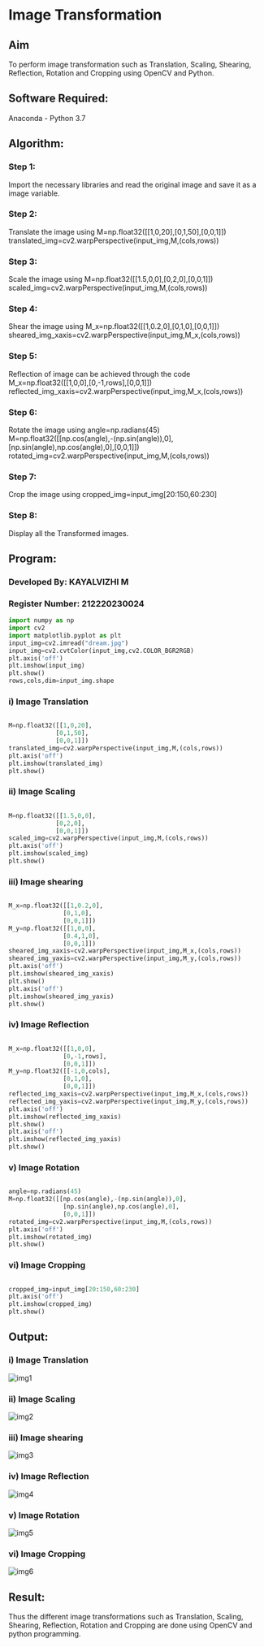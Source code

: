 # Image Transformation
## Aim
To perform image transformation such as Translation, Scaling, Shearing, Reflection, Rotation and Cropping using OpenCV and Python.

## Software Required:
Anaconda - Python 3.7

## Algorithm:
### Step 1:

Import the necessary libraries and read the original image and save it as a image variable.

### Step 2:

Translate the image using M=np.float32([[1,0,20],[0,1,50],[0,0,1]]) translated_img=cv2.warpPerspective(input_img,M,(cols,rows))

### Step 3:

Scale the image using M=np.float32([[1.5,0,0],[0,2,0],[0,0,1]]) scaled_img=cv2.warpPerspective(input_img,M,(cols,rows))

### Step 4:

Shear the image using M_x=np.float32([[1,0.2,0],[0,1,0],[0,0,1]]) sheared_img_xaxis=cv2.warpPerspective(input_img,M_x,(cols,rows))

### Step 5:

Reflection of image can be achieved through the code M_x=np.float32([[1,0,0],[0,-1,rows],[0,0,1]]) reflected_img_xaxis=cv2.warpPerspective(input_img,M_x,(cols,rows))

### Step 6:

Rotate the image using angle=np.radians(45) M=np.float32([[np.cos(angle),-(np.sin(angle)),0],[np.sin(angle),np.cos(angle),0],[0,0,1]]) rotated_img=cv2.warpPerspective(input_img,M,(cols,rows))

### Step 7:

Crop the image using cropped_img=input_img[20:150,60:230]

### Step 8:

Display all the Transformed images.

## Program:
### Developed By: KAYALVIZHI M
### Register Number: 212220230024
```python
import numpy as np
import cv2
import matplotlib.pyplot as plt
input_img=cv2.imread("dream.jpg")
input_img=cv2.cvtColor(input_img,cv2.COLOR_BGR2RGB)
plt.axis('off')
plt.imshow(input_img)
plt.show()
rows,cols,dim=input_img.shape
```
### i) Image Translation
```python

M=np.float32([[1,0,20],
             [0,1,50],
             [0,0,1]])
translated_img=cv2.warpPerspective(input_img,M,(cols,rows))
plt.axis('off')
plt.imshow(translated_img)
plt.show()

```
### ii) Image Scaling
```python

M=np.float32([[1.5,0,0],
             [0,2,0],
             [0,0,1]])
scaled_img=cv2.warpPerspective(input_img,M,(cols,rows))
plt.axis('off')
plt.imshow(scaled_img)
plt.show()

```
### iii) Image shearing
```python

M_x=np.float32([[1,0.2,0],
               [0,1,0],
               [0,0,1]])
M_y=np.float32([[1,0,0],
               [0.4,1,0],
               [0,0,1]])
sheared_img_xaxis=cv2.warpPerspective(input_img,M_x,(cols,rows))
sheared_img_yaxis=cv2.warpPerspective(input_img,M_y,(cols,rows))
plt.axis('off')
plt.imshow(sheared_img_xaxis)
plt.show()
plt.axis('off')
plt.imshow(sheared_img_yaxis)
plt.show()

```
### iv) Image Reflection
```python

M_x=np.float32([[1,0,0],
               [0,-1,rows],
               [0,0,1]])
M_y=np.float32([[-1,0,cols],
               [0,1,0],
               [0,0,1]])
reflected_img_xaxis=cv2.warpPerspective(input_img,M_x,(cols,rows))
reflected_img_yaxis=cv2.warpPerspective(input_img,M_y,(cols,rows))
plt.axis('off')
plt.imshow(reflected_img_xaxis)
plt.show()
plt.axis('off')
plt.imshow(reflected_img_yaxis)
plt.show()

```
### v) Image Rotation
```python

angle=np.radians(45)
M=np.float32([[np.cos(angle),-(np.sin(angle)),0],
               [np.sin(angle),np.cos(angle),0],
               [0,0,1]])
rotated_img=cv2.warpPerspective(input_img,M,(cols,rows))
plt.axis('off')
plt.imshow(rotated_img)
plt.show()

```
### vi) Image Cropping
```python

cropped_img=input_img[20:150,60:230]
plt.axis('off')
plt.imshow(cropped_img)
plt.show()

```
## Output:
### i) Image Translation

![img1](https://user-images.githubusercontent.com/75413726/166099042-397e5c32-59af-445f-aac7-1fa4c69a5d9c.jpg)

### ii) Image Scaling

![img2](https://user-images.githubusercontent.com/75413726/166099051-2591ac97-604a-451b-bf47-794be6bb333b.jpg)


### iii) Image shearing

![img3](https://user-images.githubusercontent.com/75413726/166099061-2b2faf6f-20b4-4ed7-8ee8-948960723114.jpg)


### iv) Image Reflection

![img4](https://user-images.githubusercontent.com/75413726/166099072-74893a1a-d2f9-4e41-874f-add881a46770.jpg)



### v) Image Rotation

![img5](https://user-images.githubusercontent.com/75413726/166099080-834f2237-3898-4726-b409-142e825db30b.jpg)



### vi) Image Cropping

![img6](https://user-images.githubusercontent.com/75413726/166099084-d590089f-ad16-4122-ae1b-27e7202880bd.jpg)

## Result: 

Thus the different image transformations such as Translation, Scaling, Shearing, Reflection, Rotation and Cropping are done using OpenCV and python programming.

